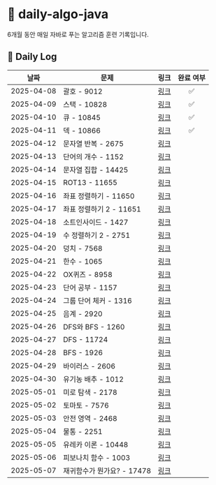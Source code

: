 # 📘 daily-algo-java

6개월 동안 매일 자바로 푸는 알고리즘 훈련 기록입니다.

## 📅 Daily Log

|     날짜      | 문제 | 링크 |    완료 여부    |
|:-----------:|------|------|:-----------:|
| 2025-04-08  | 괄호 - 9012 | [링크](https://www.acmicpc.net/problem/9012) |      ✅      |
| 2025-04-09  | 스택 - 10828 | [링크](https://www.acmicpc.net/problem/10828) |      ✅      |
| 2025-04-10  | 큐 - 10845 | [링크](https://www.acmicpc.net/problem/10845) |      ✅       |
| 2025-04-11  | 덱 - 10866 | [링크](https://www.acmicpc.net/problem/10866) |       ✅      |
| 2025-04-12  | 문자열 반복 - 2675 | [링크](https://www.acmicpc.net/problem/2675) |             |
| 2025-04-13  | 단어의 개수 - 1152 | [링크](https://www.acmicpc.net/problem/1152) |             |
| 2025-04-14  | 문자열 집합 - 14425 | [링크](https://www.acmicpc.net/problem/14425) |             |
| 2025-04-15  | ROT13 - 11655 | [링크](https://www.acmicpc.net/problem/11655) |             |
| 2025-04-16  | 좌표 정렬하기 - 11650 | [링크](https://www.acmicpc.net/problem/11650) |             |
| 2025-04-17  | 좌표 정렬하기 2 - 11651 | [링크](https://www.acmicpc.net/problem/11651) |             |
| 2025-04-18  | 소트인사이드 - 1427 | [링크](https://www.acmicpc.net/problem/1427) |             |
| 2025-04-19  | 수 정렬하기 2 - 2751 | [링크](https://www.acmicpc.net/problem/2751) |             |
| 2025-04-20  | 덩치 - 7568 | [링크](https://www.acmicpc.net/problem/7568) |             |
| 2025-04-21  | 한수 - 1065 | [링크](https://www.acmicpc.net/problem/1065) |             |
| 2025-04-22  | OX퀴즈 - 8958 | [링크](https://www.acmicpc.net/problem/8958) |             |
| 2025-04-23  | 단어 공부 - 1157 | [링크](https://www.acmicpc.net/problem/1157) |             |
| 2025-04-24  | 그룹 단어 체커 - 1316 | [링크](https://www.acmicpc.net/problem/1316) |             |
| 2025-04-25  | 음계 - 2920 | [링크](https://www.acmicpc.net/problem/2920) |             |
| 2025-04-26  | DFS와 BFS - 1260 | [링크](https://www.acmicpc.net/problem/1260) |             |
| 2025-04-27  | DFS - 11724 | [링크](https://www.acmicpc.net/problem/11724) |             |
| 2025-04-28  | BFS - 1926 | [링크](https://www.acmicpc.net/problem/1926) |             |
| 2025-04-29  | 바이러스 - 2606 | [링크](https://www.acmicpc.net/problem/2606) |             |
| 2025-04-30  | 유기농 배추 - 1012 | [링크](https://www.acmicpc.net/problem/1012) |             |
| 2025-05-01  | 미로 탐색 - 2178 | [링크](https://www.acmicpc.net/problem/2178) |             |
| 2025-05-02  | 토마토 - 7576 | [링크](https://www.acmicpc.net/problem/7576) |             |
| 2025-05-03  | 안전 영역 - 2468 | [링크](https://www.acmicpc.net/problem/2468) |             |
| 2025-05-04  | 물통 - 2251 | [링크](https://www.acmicpc.net/problem/2251) |             |
| 2025-05-05  | 유레카 이론 - 10448 | [링크](https://www.acmicpc.net/problem/10448) |             |
| 2025-05-06  | 피보나치 함수 - 1003 | [링크](https://www.acmicpc.net/problem/1003) |             |
| 2025-05-07  | 재귀함수가 뭔가요? - 17478 | [링크](https://www.acmicpc.net/problem/17478) |             |

